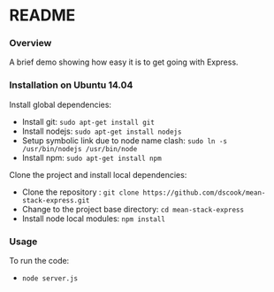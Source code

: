 # README #

### Overview ###

A brief demo showing how easy it is to get going with Express.

### Installation on Ubuntu 14.04 ###

Install global dependencies:

* Install git: `sudo apt-get install git`
* Install nodejs: `sudo apt-get install nodejs`
* Setup symbolic link due to node name clash: `sudo ln -s /usr/bin/nodejs /usr/bin/node`
* Install npm: `sudo apt-get install npm`

Clone the project and install local dependencies:

* Clone the repository : `git clone https://github.com/dscook/mean-stack-express.git`
* Change to the project base directory: `cd mean-stack-express`
* Install node local modules: `npm install`

### Usage ###

To run the code:

* `node server.js`
